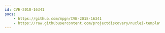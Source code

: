 ```yaml
---
id: CVE-2018-16341
pocs:
    - https://github.com/mpgn/CVE-2018-16341
    - https://raw.githubusercontent.com/projectdiscovery/nuclei-templates/master/cves/CVE-2018-16341.yaml
---
```


